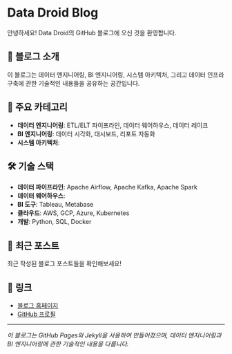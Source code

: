 # Data Droid Blog

안녕하세요! Data Droid의 GitHub 블로그에 오신 것을 환영합니다.

## 📝 블로그 소개

이 블로그는 데이터 엔지니어링, BI 엔지니어링, 시스템 아키텍처, 그리고 데이터 인프라 구축에 관한 기술적인 내용들을 공유하는 공간입니다.

## 🚀 주요 카테고리

- **데이터 엔지니어링**: ETL/ELT 파이프라인, 데이터 웨어하우스, 데이터 레이크
- **BI 엔지니어링**: 데이터 시각화, 대시보드, 리포트 자동화
- **시스템 아키텍처**: 

## 🛠️ 기술 스택

- **데이터 파이프라인**: Apache Airflow, Apache Kafka, Apache Spark
- **데이터 웨어하우스**: 
- **BI 도구**: Tableau, Metabase
- **클라우드**: AWS, GCP, Azure, Kubernetes
- **개발**: Python, SQL, Docker

## 📖 최근 포스트

최근 작성된 블로그 포스트들을 확인해보세요!

## 🔗 링크

- [블로그 홈페이지](https://data-droid.github.io)
- [GitHub 프로필](https://github.com/data-droid)

---

*이 블로그는 GitHub Pages와 Jekyll을 사용하여 만들어졌으며, 데이터 엔지니어링과 BI 엔지니어링에 관한 기술적인 내용을 다룹니다.*
